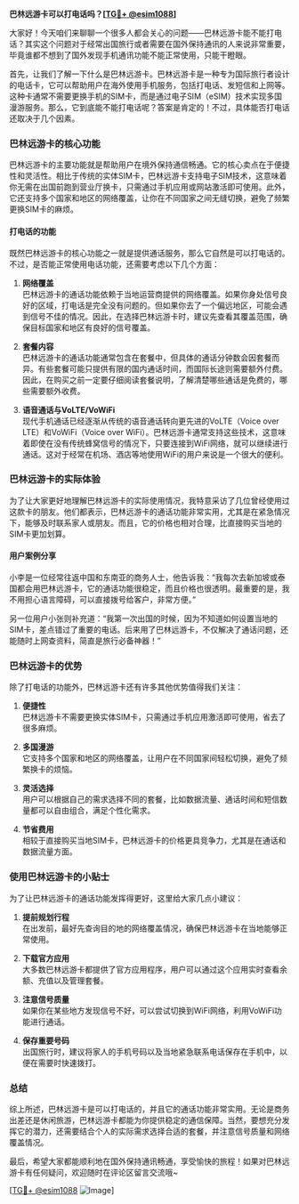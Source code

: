 **巴林远游卡可以打电话吗？[[TG💪+ @esim1088](https://t.me/s/esim1088)]**

大家好！今天咱们来聊聊一个很多人都会关心的问题——巴林远游卡能不能打电话？其实这个问题对于经常出国旅行或者需要在国外保持通讯的人来说非常重要，毕竟谁都不想到了国外发现手机通讯功能不能正常使用，只能干瞪眼。

首先，让我们了解一下什么是巴林远游卡。巴林远游卡是一种专为国际旅行者设计的电话卡，它可以帮助用户在海外使用手机服务，包括打电话、发短信和上网等。这种卡通常不需要更换手机的SIM卡，而是通过电子SIM（eSIM）技术实现多国漫游服务。那么，它到底能不能打电话呢？答案是肯定的！不过，具体能否打电话还取决于几个因素。

### 巴林远游卡的核心功能

巴林远游卡的主要功能就是帮助用户在境外保持通信畅通。它的核心卖点在于便捷性和灵活性。相比于传统的实体SIM卡，巴林远游卡支持电子SIM技术，这意味着你无需在出国前跑到营业厅换卡，只需通过手机应用或网站激活即可使用。此外，它还支持多个国家和地区的网络覆盖，让你在不同国家之间无缝切换，避免了频繁更换SIM卡的麻烦。

#### 打电话的功能

既然巴林远游卡的核心功能之一就是提供通话服务，那么它自然是可以打电话的。不过，是否能正常使用电话功能，还需要考虑以下几个方面：

1. **网络覆盖**  
   巴林远游卡的通话功能依赖于当地运营商提供的网络覆盖。如果你身处信号良好的区域，打电话是完全没有问题的。但如果你去了一个偏远地区，可能会遇到信号不佳的情况。因此，在选择巴林远游卡时，建议先查看其覆盖范围，确保目标国家和地区有良好的信号覆盖。

2. **套餐内容**  
   巴林远游卡的通话功能通常包含在套餐中，但具体的通话分钟数会因套餐而异。有些套餐可能只提供有限的国内通话时间，而国际长途则需要额外付费。因此，在购买之前一定要仔细阅读套餐说明，了解清楚哪些通话是免费的，哪些需要额外收费。

3. **语音通话与VoLTE/VoWiFi**  
   现代手机通话已经逐渐从传统的语音通话转向更先进的VoLTE（Voice over LTE）和VoWiFi（Voice over WiFi）。巴林远游卡通常支持这些技术，这意味着即使在没有传统蜂窝信号的情况下，只要连接到WiFi网络，就可以继续进行通话。这对于经常在机场、酒店等地使用WiFi的用户来说是一个很大的便利。

### 巴林远游卡的实际体验

为了让大家更好地理解巴林远游卡的实际使用情况，我特意采访了几位曾经使用过这款卡的朋友。他们都表示，巴林远游卡的通话功能非常实用，尤其是在紧急情况下，能够及时联系家人或朋友。而且，它的价格也相对合理，比直接购买当地的SIM卡更加划算。

#### 用户案例分享

小李是一位经常往返中国和东南亚的商务人士，他告诉我：“我每次去新加坡或泰国都会用巴林远游卡，它的通话功能很稳定，而且价格也很透明。最重要的是，我不用担心语言障碍，可以直接拨号给客户，非常方便。”

另一位用户小张则补充道：“我第一次出国的时候，因为不知道如何设置当地的SIM卡，差点错过了重要的电话。后来用了巴林远游卡，不仅解决了通话问题，还能随时上网查资料，简直是旅行必备神器！”

### 巴林远游卡的优势

除了打电话的功能外，巴林远游卡还有许多其他优势值得我们关注：

1. **便捷性**  
   巴林远游卡不需要更换实体SIM卡，只需通过手机应用激活即可使用，省去了很多麻烦。

2. **多国漫游**  
   它支持多个国家和地区的网络覆盖，让用户在不同国家间轻松切换，避免了频繁换卡的烦恼。

3. **灵活选择**  
   用户可以根据自己的需求选择不同的套餐，比如数据流量、通话时间和短信数量都可以自由组合，满足个性化需求。

4. **节省费用**  
   相较于直接购买当地SIM卡，巴林远游卡的价格更具竞争力，尤其是在通话和数据流量方面。

### 使用巴林远游卡的小贴士

为了让巴林远游卡的通话功能发挥得更好，这里给大家几点小建议：

1. **提前规划行程**  
   在出发前，最好先查询目的地的网络覆盖情况，确保巴林远游卡在当地能够正常使用。

2. **下载官方应用**  
   大多数巴林远游卡都提供了官方应用程序，用户可以通过这个应用实时查看余额、充值以及管理套餐。

3. **注意信号质量**  
   如果你在某些地方发现信号不好，可以尝试切换到WiFi网络，利用VoWiFi功能进行通话。

4. **保存重要号码**  
   出国旅行时，建议将家人的手机号码以及当地紧急联系电话保存在手机中，以便在需要时快速拨打。

### 总结

综上所述，巴林远游卡是可以打电话的，并且它的通话功能非常实用。无论是商务出差还是休闲旅游，巴林远游卡都能为你提供稳定的通信保障。当然，要想充分发挥它的潜力，还需要结合个人的实际需求选择合适的套餐，并注意信号质量和网络覆盖情况。

最后，希望大家都能顺利地在国外保持通讯畅通，享受愉快的旅程！如果对巴林远游卡有任何疑问，欢迎随时在评论区留言交流哦~

[[TG💪+ @esim1088](https://t.me/s/esim1088) ![Image](https://i.postimg.cc/4NQfJmqS/Snipaste-2025-05-13-00-14-12.png)]